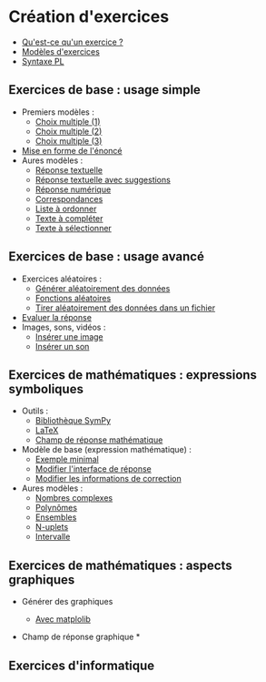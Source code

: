 # Création d'exercices

* [Qu'est-ce qu'un exercice ?](intro.md)
* [Modèles d'exercices](modeles.md)
* [Syntaxe PL](syntaxe_pl.md)

## Exercices de base : usage simple

* Premiers modèles :
    * [Choix multiple (1)](radio.md)
    * [Choix multiple (2)](checkbox.md)
    * [Choix multiple (3)](checkbox_rw.md)
* [Mise en forme de l'énoncé](question_markdown.md)
* Aures modèles :
    * [Réponse textuelle](input.md)
    * [Réponse textuelle avec suggestions](inputselect.md)
    * [Réponse numérique](numeric.md)
    * [Correspondances](matchlist.md)
    * [Liste à ordonner](sortlist.md)
    * [Texte à compléter](filltext.md)
    * [Texte à sélectionner](seltext.md)

## Exercices de base : usage avancé

* Exercices aléatoires :
    * [Générer aléatoirement des données](before.md)
    * [Fonctions aléatoires](random.md)
    * [Tirer aléatoirement des données dans un fichier](csv.md)
* [Evaluer la réponse](evaluator.md) 
* Images, sons, vidéos :
    * [Insérer une image](image.md)
    * [Insérer un son](son.md)

## Exercices de mathématiques : expressions symboliques

* Outils :
     * [Bibliothèque SymPy](sympy.md)
     * [LaTeX](latex.md)
     * [Champ de réponse mathématique](mathinput.md)
* Modèle de base (expression mathématique) :
    * [Exemple minimal](expr.md)
    * [Modifier l'interface de réponse](expr_inputblock.md)
    * [Modifier les informations de correction](expr_messages.md)
* Aures modèles :
    * [Nombres complexes](complex.md)
    * [Polynômes](poly.md)
    * [Ensembles](set.md)
    * [N-uplets](tuple.md)
    * [Intervalle](interval.md)

## Exercices de mathématiques : aspects graphiques

* Générer des graphiques
    * [Avec matplolib](mpl.md)

* Champ de réponse graphique
    * 

## Exercices d'informatique

